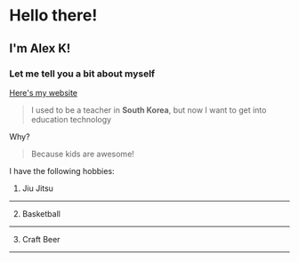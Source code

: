 # Hello there!
## I'm Alex K!
### Let me tell you a bit about myself
[Here's my website](http://alexkarasik.com/)

> I used to be a teacher in **South Korea**, but now I want to get into education technology

Why?

> Because kids are awesome!

I have the following hobbies:
1. Jiu Jitsu
---
2. Basketball
---
3. Craft Beer
---


